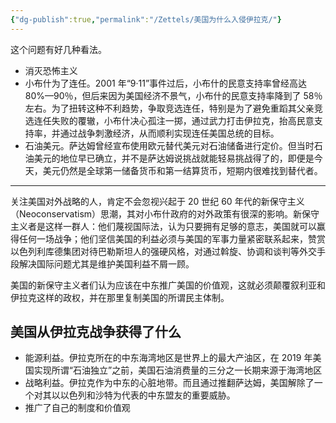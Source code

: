 ```yaml
---
{"dg-publish":true,"permalink":"/Zettels/美国为什么入侵伊拉克/"}
---
```



这个问题有好几种看法。

- 消灭恐怖主义
- 小布什为了连任。2001 年“9·11”事件过后，小布什的民意支持率曾经高达 80%—90％，但后来因为美国经济不景气，小布什的民意支持率降到了 58％左右。为了扭转这种不利趋势，争取竞选连任，特别是为了避免重蹈其父亲竞选连任失败的覆辙，小布什决心孤注一掷，通过武力打击伊拉克，抬高民意支持率，并通过战争刺激经济，从而顺利实现连任美国总统的目标。
- 石油美元。萨达姆曾经宣布使用欧元替代美元对石油储备进行定价。但当时石油美元的地位早已确立，并不是萨达姆说挑战就能轻易挑战得了的，即便是今天，美元仍然是全球第一储备货币和第一结算货币，短期内很难找到替代者。

---

关注美国对外战略的人，肯定不会忽视兴起于 20 世纪 60 年代的新保守主义（Neoconservatism）思潮，其对小布什政府的对外政策有很深的影响。新保守主义者是这样一群人：他们蔑视国际法，认为只要拥有足够的意志，美国就可以赢得任何一场战争；他们坚信美国的利益必须与美国的军事力量紧密联系起来，赞赏以色列利库德集团对待巴勒斯坦人的强硬风格，对通过斡旋、协调和谈判等外交手段解决国际问题尤其是维护美国利益不屑一顾。

美国的新保守主义者们认为应该在中东推广美国的价值观，这就必须颠覆叙利亚和伊拉克这样的政权，并在那里复制美国的所谓民主体制。

## 美国从伊拉克战争获得了什么

- 能源利益。伊拉克所在的中东海湾地区是世界上的最大产油区，在 2019 年美国实现所谓“石油独立”之前，美国石油消费量的三分之一长期来源于海湾地区
- 战略利益。伊拉克作为中东的心脏地带。而且通过推翻萨达姆，美国解除了一个对其以以色列和沙特为代表的中东盟友的重要威胁。
- 推广了自己的制度和价值观
